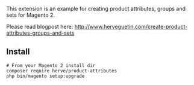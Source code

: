 This extension is an example for creating product attributes, groups and sets for Magento 2.

Please read blogpost here: http://www.herveguetin.com/create-product-attributes-groups-and-sets

## Install

```
# From your Magento 2 install dir
composer require herve/product-attributes
php bin/magento setup:upgrade
```